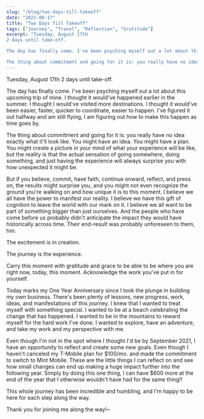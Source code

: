 ```yaml
---
slug: "/blog/two-days-till-takeoff"
date: "2021-08-17"
title: "Two Days Till Takeoff"
tags: ["Journey", "Travel", "Reflection", "Gratitude"]
excerpt: "Tuesday, August 17th
2 days until take-off. 

The day has finally come. I've been psyching myself out a lot about this upcoming trip of mine. I thought it would've happened earlier in the summer. I thought I would've visited more destinations. I thought it would've been easier, faster, quicker to coordinate, easier to happen. I've figured it out halfway and am still flying, I am figuring out how to make this happen as time goes by. 

The thing about commitment and going for it is: you really have no idea exactly what it'll look like. "
---
```


Tuesday, August 17th
2 days until take-off. 

The day has finally come. I've been psyching myself out a lot about this upcoming trip of mine. I thought it would've happened earlier in the summer. I thought I would've visited more destinations. I thought it would've been easier, faster, quicker to coordinate, easier to happen. I've figured it out halfway and am still flying, I am figuring out how to make this happen as time goes by. 

The thing about commitment and going for it is: you really have no idea exactly what it'll look like. You might have an idea. You might have a plan. You might create a picture in your mind of what your experience will be like, but the reality is that the actual sensation of going somewhere, doing something, and just having the experience will always surprise you with how unexpected it might be. 

But if you believe, commit, have faith, continue onward, reflect, and press on, the results might surprise you, and you might not even recognize the ground you're walking on and how unique it is to this moment. I believe we all have the power to manifest our reality. I believe we have this gift of cognition to leave the world with our mark on it. I believe we all want to be part of something bigger than just ourselves. And the people who have come before us probably didn't anticipate the impact they would have historically across time. Their end-result was probably unforeseen to them, too. 

The excitement is in creation. 

The journey is the experience. 

Carry this moment with gratitude and grace to be able to be where you are right now, today, this moment. Acknowledge the work you've put in for yourself. 

Today marks my One Year Anniversary since I took the plunge in building my own business. There's been plenty of lessons, new progress, work, ideas, and manifestations of this journey. I knew that I wanted to treat myself with something special. I wanted to be at a beach celebrating the change that has happened. I wanted to be in the mountains to reward myself for the hard work I've done. I wanted to explore, have an adventure, and take my work and my perspective with me. 

Even though I'm not in the spot where I thought I'd be by September 2021, I have an opportunity to reflect and create some new goals. Even though I haven't canceled my T-Mobile plan for $100/mo. and made the commitment to switch to Mint Mobile. These are the little things I can reflect on and see how small changes can end up making a huge impact further into the following year. Simply by doing this one thing, I can have $600 more at the end of the year that I otherwise wouldn't have had for the same thing!! 

This whole journey has been incredible and humbling, and I'm happy to be here for each step along the way. 

Thank you for joining me along the way!~